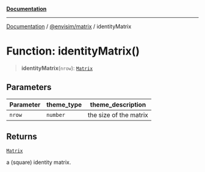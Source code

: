 [**Documentation**](../../../README.md)

---

[Documentation](../../../README.md) / [@envisim/matrix](../README.md) / identityMatrix

# Function: identityMatrix()

> **identityMatrix**(`nrow`): [`Matrix`](../classes/Matrix.md)

## Parameters

| Parameter | theme_type | theme_description      |
| --------- | ---------- | ---------------------- |
| `nrow`    | `number`   | the size of the matrix |

## Returns

[`Matrix`](../classes/Matrix.md)

a (square) identity matrix.
